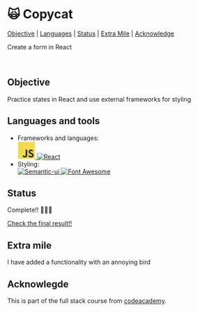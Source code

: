 # 🙀 Copycat<br>
[Objective](#objective_h) | [Languages](#languages_h) | [Status](#status_h) | [Extra Mile](#extra_m) | [Acknowledge](#acknowledge_h) 

<link href="https://languages.abranhe.com/logos.css" rel="stylesheet">

<p>Create a form in React</p><br>

<h2>Objective<a name="objective_h"></a></h2>
<p>Practice states in React and use external frameworks for styling</p>


<h2>Languages and tools<a name="languajes_h"></a></h2>
<p></p>
<ul><li> Frameworks and languages:<br>
<a href="https://developer.mozilla.org/en-US/docs/Web/JavaScript" target="_blank"> <img src="https://raw.githubusercontent.com/devicons/devicon/master/icons/javascript/javascript-original.svg" alt="javascript" width="40" height="40"/> </a>
<a href="https://reactjs.org/" target="_blank"> <img src="https://www.pinclipart.com/picdir/middle/537-5374089_react-js-logo-clipart.png" alt="React" width="50" height="40"/> </a></li>
<li>Styling:<br>
<a href="https://react.semantic-ui.com/" target="_blank"> <img src="https://seeklogo.com/images/S/semantic-ui-logo-AFDC4C7E31-seeklogo.com.png" alt="Semantic-ui" width="40" height="40"/> </a>
  <a href="https://fontawesome.com/" target="_blank"> <img src="https://static.cdnlogo.com/logos/f/80/fontawesome.svg" alt="Font Awesome" width="40" height="40"/> </a>
</li>
</ul>
<h2>Status <a name="status_h"></a></h2>
<p>Complete!! 🎉🎉🎉</p>
<a href="https://cavs1010.github.io/copycat/"> Check the final result!! </a>

<h2>Extra mile <a name="extra_m"></a></h2>
<p>I have added a functionality with an annoying bird</p>

<h2>Acknowlegde <a name="acknowledge_h"></a></h2>
<p>This is part of the full stack course from <a href='https://www.codecademy.com/'>codeacademy</a>.</p>
